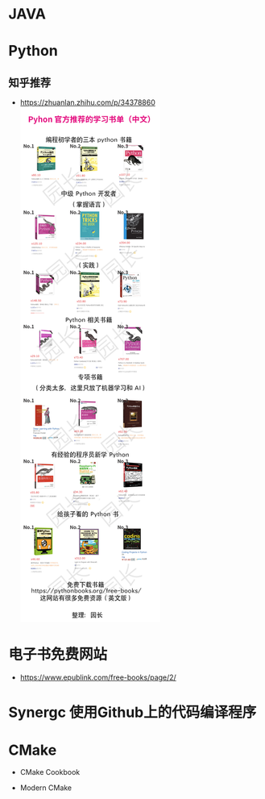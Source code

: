 # JAVA

# Python
## 知乎推荐
- https://zhuanlan.zhihu.com/p/34378860
![](resources/PythonBooks.png)


# 电子书免费网站
- https://www.epublink.com/free-books/page/2/


# Synergc 使用Github上的代码编译程序


# CMake
- CMake Cookbook

- Modern CMake
